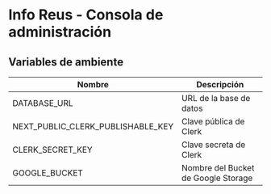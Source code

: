 # Info Reus - Consola de administración

## Variables de ambiente

| Nombre | Descripción |
|--------|-------------|
| DATABASE_URL | URL de la base de datos |
| NEXT_PUBLIC_CLERK_PUBLISHABLE_KEY | Clave pública de Clerk |
| CLERK_SECRET_KEY | Clave secreta de Clerk |
| GOOGLE_BUCKET | Nombre del Bucket de Google Storage |